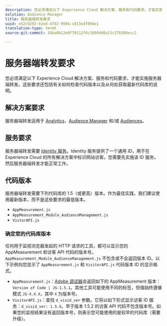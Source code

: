 ```yaml
---
description: 您必须满足以下 Experience Cloud 解决方案、服务和代码要求，才能实施服务器端转发。这些要求还包括有关如何检查代码版本以及从何处获取最新代码库的说明。
solution: Audience Manager
title: 服务器端转发要求
uuid: e52c9292-b2ed-4782-9594-c813e4f894e1
translation-type: tm+mt
source-git-commit: 16ba0b12e0f70112f4c10804d0a13c278388ecc2

---
```



# 服务器端转发要求

您必须满足以下 Experience Cloud 解决方案、服务和代码要求，才能实施服务器端转发。这些要求还包括有关如何检查代码版本以及从何处获取最新代码库的说明。

## 解决方案要求

服务器端转发适用于 [Analytics](https://www.adobe.com/cn/data-analytics-cloud/analytics.html)、[Audience Manager](https://www.adobe.com/cn/data-analytics-cloud/audience-manager.html) 和/或 [Audiences](https://marketing.adobe.com/resources/help/zh_CN/mcloud/audience_library.html)。

## 服务要求

服务器端转发需要 [Identity 服务](https://marketing.adobe.com/resources/help/zh_CN/mcvid/)。Identity 服务提供了一个通用 ID，用于在 Experience Cloud 的所有解决方案中标识网站访客。您需要先实施该 ID 服务，然后服务器端转发才能正常工作。

## 代码版本

服务器端转发需要下列代码库的 1.5（或更高）版本。作为最佳实践，我们建议使用最新版本，而不是这些要求的最低版本。

* `AppMeasurement.js`
* `AppMeasurement_Module_AudienceManagement.js`
* `VistorAPI.js`

### 确定您的代码库版本

任何用于监视浏览器发起的 HTTP 请求的工具，都可以显示您的 AppMeasurement 和访客 API 代码的版本号。`AppMeasurement_Module_AudienceManagement.js` 不包含或不会返回版本 ID。以下示例向您显示了 `AppMeasurement.js` 和 `VisitorAPI.js` 代码版本 ID 的显示格式。

* `AppMeasurement.js`：[Adobe 调试器](https://marketing.adobe.com/resources/help/zh_CN/sc/implement/debugger.html)会返回如下的 AppMeasurement 版本：`Version of Code | JS-1.5.1`。其他工具可能使用不同的标签，但值始终遵循模式 `JS-X.X.X`，其中 `X` 为版本号。
* `VisitorAPI.js`：查找 `d_visid_ver` 参数。它将以如下形式显示访客 ID 服务：`d_visid_ver: 1.5.5`。早于版本 1.5.2 的访客 API 代码不包含版本号。如果您的监视结果没有返回版本号，则表示您可能使用的是较早的代码库（需要升级）。
